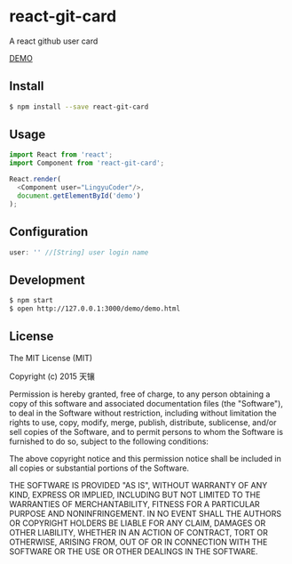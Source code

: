 # react-git-card

A react github user card

[DEMO](http://lingyucoder.github.io/react-git-card/demo/demo.html)

## Install

```bash
$ npm install --save react-git-card
```

## Usage

```javascript
import React from 'react';
import Component from 'react-git-card';

React.render(
  <Component user="LingyuCoder"/>,
  document.getElementById('demo')
);
```

## Configuration

```javascript
user: '' //[String] user login name
```

## Development

```bash
$ npm start
$ open http://127.0.0.1:3000/demo/demo.html
```

## License
The MIT License (MIT)

Copyright (c) 2015 天镶

Permission is hereby granted, free of charge, to any person obtaining a copy
of this software and associated documentation files (the "Software"), to deal
in the Software without restriction, including without limitation the rights
to use, copy, modify, merge, publish, distribute, sublicense, and/or sell
copies of the Software, and to permit persons to whom the Software is
furnished to do so, subject to the following conditions:

The above copyright notice and this permission notice shall be included in all
copies or substantial portions of the Software.

THE SOFTWARE IS PROVIDED "AS IS", WITHOUT WARRANTY OF ANY KIND, EXPRESS OR
IMPLIED, INCLUDING BUT NOT LIMITED TO THE WARRANTIES OF MERCHANTABILITY,
FITNESS FOR A PARTICULAR PURPOSE AND NONINFRINGEMENT. IN NO EVENT SHALL THE
AUTHORS OR COPYRIGHT HOLDERS BE LIABLE FOR ANY CLAIM, DAMAGES OR OTHER
LIABILITY, WHETHER IN AN ACTION OF CONTRACT, TORT OR OTHERWISE, ARISING FROM,
OUT OF OR IN CONNECTION WITH THE SOFTWARE OR THE USE OR OTHER DEALINGS IN THE
SOFTWARE.
